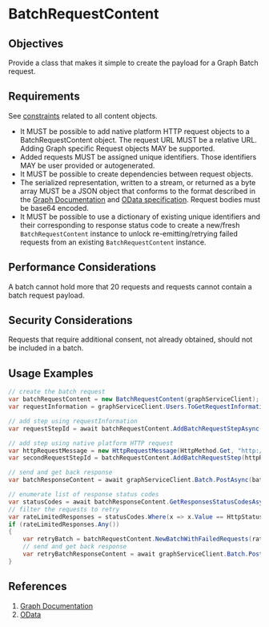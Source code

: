 # BatchRequestContent

## Objectives

Provide a class that makes it simple to create the payload for a Graph Batch request.

## Requirements

See [constraints](ContentArchitecturalConstraints.md) related to all content objects.

- It MUST be possible to add native platform HTTP request objects to a BatchRequestContent object. The request URL MUST be a relative URL. Adding Graph specific Request objects MAY be supported.
- Added requests MUST be assigned unique identifiers. Those identifiers MAY be user provided or autogenerated.
- It MUST be possible to create dependencies between request objects.
- The serialized representation, written to a stream, or returned as a byte array MUST be a JSON object that conforms to the format described in the [Graph Documentation](1) and [OData specification](2). Request bodies must be base64 encoded.
- It MUST be possible to use a dictionary of existing unique identifiers and their corresponding to response status code to create a new/fresh `BatchRequestContent` instance to unlock re-emitting/retrying failed requests from an existing `BatchRequestContent` instance.

## Performance Considerations

A batch cannot hold more that 20 requests and requests cannot contain a batch request payload.

## Security Considerations

Requests that require additional consent, not already obtained, should not be included in a batch.

## Usage Examples

```cs
// create the batch request
var batchRequestContent = new BatchRequestContent(graphServiceClient);
var requestInformation = graphServiceClient.Users.ToGetRequestInformation();

// add step using requestInformation
var requestStepId = await batchRequestContent.AddBatchRequestStepAsync(requestInformation);

// add step using native platform HTTP request
var httpRequestMessage = new HttpRequestMessage(HttpMethod.Get, "http://example.com");
var secondRequestStepId = batchRequestContent.AddBatchRequestStep(httpRequestMessage);

// send and get back response
var batchResponseContent = await graphServiceClient.Batch.PostAsync(batchRequestContent);

// enumerate list of response status codes
var statusCodes = await batchResponseContent.GetResponsesStatusCodesAsync();
// filter the requests to retry
var rateLimitedResponses = statusCodes.Where(x => x.Value == HttpStatusCode.TooManyRequests).ToDictionary(x => x.Key,y => y.Value); 
if (rateLimitedResponses.Any())
{
    var retryBatch = batchRequestContent.NewBatchWithFailedRequests(rateLimitedResponses);
    // send and get back response
    var retryBatchResponseContent = await graphServiceClient.Batch.PostAsync(retryBatch);
}
```

## References

1. [Graph Documentation]( https://learn.microsoft.com/graph/json-batching)
1. [OData](https://www.oasis-open.org/committees/download.php/60365/odata-json-format-v4.01-wd02-2017-03-24.docx)
